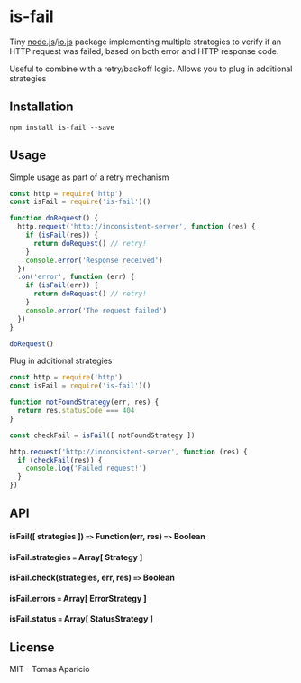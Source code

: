 # is-fail

Tiny [node.js](http://nodejs.org)/[io.js](http://iojs.org) package implementing multiple strategies to verify if an HTTP request was failed, based on both error and HTTP response code.

Useful to combine with a retry/backoff logic. Allows you to plug in additional strategies

## Installation

```
npm install is-fail --save
```

## Usage

Simple usage as part of a retry mechanism
```js
const http = require('http')
const isFail = require('is-fail')()

function doRequest() {
  http.request('http://inconsistent-server', function (res) {
    if (isFail(res)) {
      return doRequest() // retry!
    }
    console.error('Response received')
  })
  .on('error', function (err) {
    if (isFail(err)) {
      return doRequest() // retry!
    }
    console.error('The request failed')
  })
}

doRequest()
```

Plug in additional strategies

```js
const http = require('http')
const isFail = require('is-fail')()

function notFoundStrategy(err, res) {
  return res.statusCode === 404
}

const checkFail = isFail([ notFoundStrategy ])

http.request('http://inconsistent-server', function (res) {
  if (checkFail(res)) {
    console.log('Failed request!')
  }
})
```

## API

#### isFail([ strategies ]) `=>` Function(err, res) `=>` Boolean

#### isFail.strategies `=` Array[ Strategy ]

#### isFail.check(strategies, err, res) `=>` Boolean

#### isFail.errors `=` Array[ ErrorStrategy ]

#### isFail.status `=` Array[ StatusStrategy ]

## License

MIT - Tomas Aparicio
